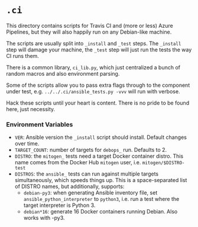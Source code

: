 
# `.ci`

This directory contains scripts for Travis CI and (more or less) Azure
Pipelines, but they will also happily run on any Debian-like machine.

The scripts are usually split into `_install` and `_test` steps. The `_install`
step will damage your machine, the `_test` step will just run the tests the way
CI runs them.

There is a common library, `ci_lib.py`, which just centralized a bunch of
random macros and also environment parsing.

Some of the scripts allow you to pass extra flags through to the component
under test, e.g. `../../.ci/ansible_tests.py -vvv` will run with verbose.

Hack these scripts until your heart is content. There is no pride to be found
here, just necessity.

### Environment Variables

* `VER`: Ansible version the `_install` script should install. Default changes
  over time.
* `TARGET_COUNT`: number of targets for `debops_` run. Defaults to 2.
* `DISTRO`: the `mitogen_` tests need a target Docker container distro. This
  name comes from the Docker Hub `mitogen` user, i.e. `mitogen/$DISTRO-test`
* `DISTROS`: the `ansible_` tests can run against multiple targets
  simultaneously, which speeds things up. This is a space-separated list of
  DISTRO names, but additionally, supports:
    * `debian-py3`: when generating Ansible inventory file, set
      `ansible_python_interpreter` to `python3`, i.e. run a test where the
      target interpreter is Python 3.
    * `debian*16`: generate 16 Docker containers running Debian. Also works
      with -py3.

